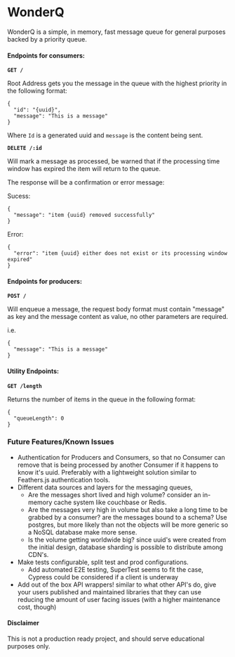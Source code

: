 # WonderQ

WonderQ is a simple, in memory, fast message queue for general purposes backed by a priority queue.

#### Endpoints for consumers:

<b>```GET /```</b>

Root Address gets you the message in the queue with the highest priority in the following format:
```
{
  "id": "{uuid}",
  "message": "This is a message"
}
```
Where `Id` is a generated uuid and `message` is the content being sent.

<b>```DELETE /:id```</b>

Will mark a message as processed, be warned that if the processing time window has expired the item will return to the queue.

The response will be a confirmation or error message:

Sucess:
```
{
  "message": "item {uuid} removed successfully"
}
```

Error:

```
{
  "error": "item {uuid} either does not exist or its processing window expired"
}
```
#### Endpoints for producers:

<b>```POST /```</b>

Will enqueue a message, the request body format must contain "message" as key and the message content as value, no other parameters are required.

i.e.

```
{
  "message": "This is a message"
}
```

#### Utility Endpoints:

<b>```GET /length```</b>

Returns the number of items in the queue in the following format:

```
{
  "queueLength": 0
}
```

### Future Features/Known Issues
- Authentication for Producers and Consumers, so that no Consumer can remove that is being processed by another Consumer if it happens to know it's uuid. 
 Preferably with a lightweight solution similar to Feathers.js authentication tools.
- Different data sources and layers for the messaging queues, 
  - Are the messages short lived and high volume? consider an in-memory cache system like couchbase or Redis. 
  - Are the messages very high in volume but also take a long time to be grabbed by a consumer? are the messages bound to a schema? Use postgres, but more likely than not the objects will be more generic so a NoSQL database make more sense.
  - Is the volume getting worldwide big? since uuid's were created from the initial design, database sharding is possible to distribute among CDN's.
- Make tests configurable, split test and prod configurations.
  - Add automated E2E testing, SuperTest seems to fit the case, Cypress could be considered if a client is underway
- Add out of the box API wrappers! similar to what other API's do, give your users published and maintained libraries that they can use reducing the amount of user facing issues (with a higher maintenance cost, though)

#### Disclaimer
This is not a production ready project, and should serve educational purposes only.
